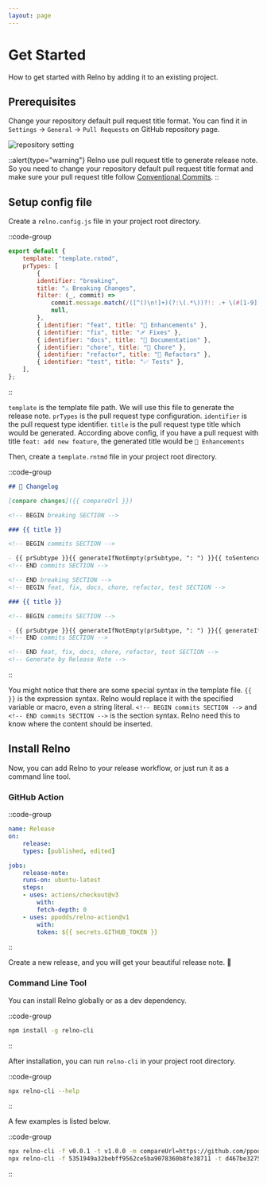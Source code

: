 ```yaml
---
layout: page
---
```


# Get Started

How to get started with Relno by adding it to an existing project.

## Prerequisites

Change your repository default pull request title format. You can find it in `Settings` -> `General` -> `Pull Requests` on GitHub repository page.

![repository setting](pr-default-message.png)

::alert{type="warning"}
Relno use pull request title to generate release note. So you need to change your repository default pull request title format and make sure your pull request title follow [Conventional Commits](https://www.conventionalcommits.org/en/v1.0.0/).
::

## Setup config file

Create a `relno.config.js` file in your project root directory.

::code-group
```javascript [JavaScript]
export default {
    template: "template.rntmd",
    prTypes: [
        {
        identifier: "breaking",
        title: "⚠️ Breaking Changes",
        filter: (_, commit) =>
            commit.message.match(/([^()\n!]+)(?:\(.*\))?!: .+ \(#[1-9][0-9]*\)/) !==
            null,
        },
        { identifier: "feat", title: "🚀 Enhancements" },
        { identifier: "fix", title: "🩹 Fixes" },
        { identifier: "docs", title: "📖 Documentation" },
        { identifier: "chore", title: "🏡 Chore" },
        { identifier: "refactor", title: "💅 Refactors" },
        { identifier: "test", title: "✅ Tests" },
    ],
};
```
::

`template` is the template file path. We will use this file to generate the release note. `prTypes` is the pull request type configuration. `identifier` is the pull request type identifier. `title` is the pull request type title which would be generated. According above config, if you have a pull request with title `feat: add new feature`, the generated title would be `🚀 Enhancements`

Then, create a `template.rntmd` file in your project root directory.

::code-group
```markdown [Markdown]
## 📝 Changelog

[compare changes]({{ compareUrl }})

<!-- BEGIN breaking SECTION -->

### {{ title }}

<!-- BEGIN commits SECTION -->

- {{ prSubtype }}{{ generateIfNotEmpty(prSubtype, ": ") }}{{ toSentence(message) }} (#{{ prNumber }})
<!-- END commits SECTION -->

<!-- END breaking SECTION -->
<!-- BEGIN feat, fix, docs, chore, refactor, test SECTION -->

### {{ title }}

<!-- BEGIN commits SECTION -->

- {{ prSubtype }}{{ generateIfNotEmpty(prSubtype, ": ") }}{{ generateIf(prBreaking, "⚠️ ") }}{{ toSentence(message) }} (#{{ prNumber }})
<!-- END commits SECTION -->

<!-- END feat, fix, docs, chore, refactor, test SECTION -->
<!-- Generate by Release Note -->
```
::

You might notice that there are some special syntax in the template file. `{{ }}` is the expression syntax. Relno would replace it with the specified variable or macro, even a string literal. `<!-- BEGIN commits SECTION -->` and `<!-- END commits SECTION -->` is the section syntax. Relno need this to know where the content should be inserted.

## Install Relno

Now, you can add Relno to your release workflow, or just run it as a command line tool.

### GitHub Action

::code-group
```yaml [YAML]
name: Release
on:
    release:
    types: [published, edited]

jobs:
    release-note:
    runs-on: ubuntu-latest
    steps:
    - uses: actions/checkout@v3
        with:
        fetch-depth: 0
    - uses: ppodds/relno-action@v1
        with:
        token: ${{ secrets.GITHUB_TOKEN }}
```
::

Create a new release, and you will get your beautiful release note. 🚀

### Command Line Tool

You can install Relno globally or as a dev dependency.

::code-group
```bash [BASH]
npm install -g relno-cli
```
::

After installation, you can run `relno-cli` in your project root directory.

::code-group
```bash [BASH]
npx relno-cli --help
```
::

A few examples is listed below.

::code-group
```bash [BASH]
npx relno-cli -f v0.0.1 -t v1.0.0 -m compareUrl=https://github.com/ppodds/relno/compare/v0.0.1...v1.0.0
npx relno-cli -f 5351949a32bebff9562ce5ba9078360b8fe38711 -t d467be3275eaca3639a1b6825b705cfc83fe072d
```
::